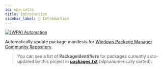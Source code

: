 ```yaml
---
id: wpa-intro
title: Introduction
sidebar_label: 👋 Introduction
---
```


[![[WPA] Automation][status-badge]][wpa-automation]

Automatically update package manifests for [Windows Package Manager Community Repository][winget-pkgs-repo].

> You can see a list of **PackageIdentifiers** for packages currently auto-updated by this project in [**packages.txt**][packages-txt] (alphanumerically sorted).

[status-badge]: https://github.com/vedantmgoyal2009/vedantmgoyal2009/actions/workflows/wpa-automation.yml/badge.svg
[wpa-automation]: https://github.com/vedantmgoyal2009/vedantmgoyal2009/actions/workflows/wpa-automation.yml
[packages-txt]: https://github.com/vedantmgoyal2009/vedantmgoyal2009/blob/-/winget-pkgs-automation/packages.txt
[winget-pkgs-repo]: https://github.com/microsoft/winget-pkgs
